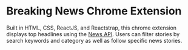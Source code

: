 # Breaking News Chrome Extension
Built in HTML, CSS, ReactJS, and Reactstrap, this chrome extension displays top headlines using the <a href="https://newsapi.org/">News API</a>. Users can filter stories by search keywords and category as well as follow specific news stories.
